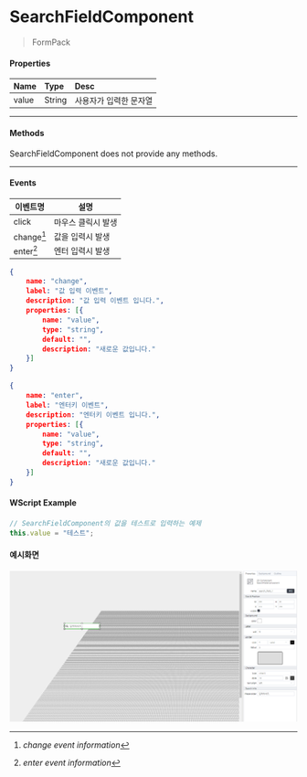 # SearchFieldComponent
> FormPack

#### Properties
| Name       | Type    | Desc                                                |
| :--------- | :------ | :-------------------------------------------------- |
| value   | String | 사용자가 입력한 문자열                                |

---
#### Methods

SearchFieldComponent does not provide any methods.

---
#### Events
|이벤트명|설명|
|---|---|
|click|마우스 클릭시 발생|
|change[^2]|값을 입력시 발생|
|enter[^3]|엔터 입력시 발생|

[^2]: *change event information*
```json
{
    name: "change",
    label: "값 입력 이벤트",
    description: "값 입력 이벤트 입니다.",
    properties: [{
        name: "value",
        type: "string",
        default: "",
        description: "새로운 값입니다."
    }]
}
```

[^3]: *enter event information*
```json
{
    name: "enter",
    label: "엔터키 이벤트",
    description: "엔터키 이벤트 입니다.",
    properties: [{
        name: "value",
        type: "string",
        default: "",
        description: "새로운 값입니다."
    }]
}
```


#### WScript Example
<!-- js-console -->
```js
// SearchFieldComponent의 값을 테스트로 입력하는 예제
this.value = "테스트";
```

#### 예시화면
![gras](../../images/search.png)